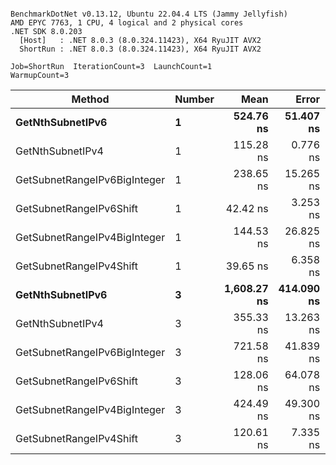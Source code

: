 ```

BenchmarkDotNet v0.13.12, Ubuntu 22.04.4 LTS (Jammy Jellyfish)
AMD EPYC 7763, 1 CPU, 4 logical and 2 physical cores
.NET SDK 8.0.203
  [Host]   : .NET 8.0.3 (8.0.324.11423), X64 RyuJIT AVX2
  ShortRun : .NET 8.0.3 (8.0.324.11423), X64 RyuJIT AVX2

Job=ShortRun  IterationCount=3  LaunchCount=1  
WarmupCount=3  

```
| Method                       | Number | Mean        | Error      | StdDev    | Min         | Max         | Gen0   | Allocated |
|----------------------------- |------- |------------:|-----------:|----------:|------------:|------------:|-------:|----------:|
| **GetNthSubnetIPv6**             | **1**      |   **524.76 ns** |  **51.407 ns** |  **2.818 ns** |   **522.02 ns** |   **527.65 ns** | **0.0076** |     **696 B** |
| GetNthSubnetIPv4             | 1      |   115.28 ns |   0.776 ns |  0.043 ns |   115.24 ns |   115.33 ns | 0.0019 |     160 B |
| GetSubnetRangeIPv6BigInteger | 1      |   238.65 ns |  15.265 ns |  0.837 ns |   237.68 ns |   239.17 ns | 0.0048 |     432 B |
| GetSubnetRangeIPv6Shift      | 1      |    42.42 ns |   3.253 ns |  0.178 ns |    42.22 ns |    42.54 ns | 0.0019 |     160 B |
| GetSubnetRangeIPv4BigInteger | 1      |   144.53 ns |  26.825 ns |  1.470 ns |   142.84 ns |   145.52 ns | 0.0024 |     208 B |
| GetSubnetRangeIPv4Shift      | 1      |    39.65 ns |   6.358 ns |  0.348 ns |    39.37 ns |    40.04 ns | 0.0021 |     176 B |
| **GetNthSubnetIPv6**             | **3**      | **1,608.27 ns** | **414.090 ns** | **22.698 ns** | **1,593.05 ns** | **1,634.36 ns** | **0.0248** |    **2168 B** |
| GetNthSubnetIPv4             | 3      |   355.33 ns |  13.263 ns |  0.727 ns |   354.49 ns |   355.75 ns | 0.0057 |     480 B |
| GetSubnetRangeIPv6BigInteger | 3      |   721.58 ns |  41.839 ns |  2.293 ns |   719.33 ns |   723.92 ns | 0.0153 |    1296 B |
| GetSubnetRangeIPv6Shift      | 3      |   128.06 ns |  64.078 ns |  3.512 ns |   125.19 ns |   131.98 ns | 0.0057 |     480 B |
| GetSubnetRangeIPv4BigInteger | 3      |   424.49 ns |  49.300 ns |  2.702 ns |   422.63 ns |   427.59 ns | 0.0072 |     624 B |
| GetSubnetRangeIPv4Shift      | 3      |   120.61 ns |   7.335 ns |  0.402 ns |   120.25 ns |   121.05 ns | 0.0062 |     528 B |
